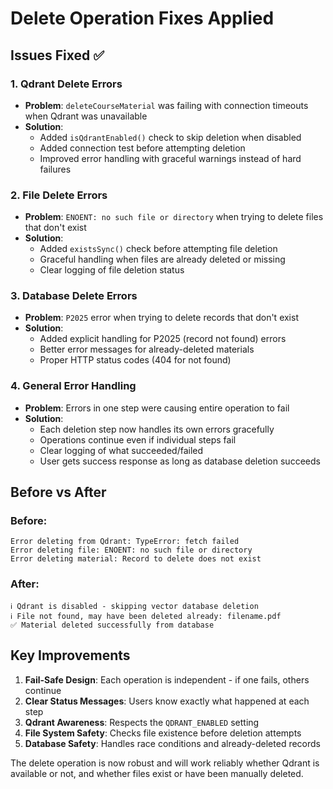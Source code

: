 # Delete Operation Fixes Applied

## Issues Fixed ✅

### 1. **Qdrant Delete Errors**
- **Problem**: `deleteCourseMaterial` was failing with connection timeouts when Qdrant was unavailable
- **Solution**: 
  - Added `isQdrantEnabled()` check to skip deletion when disabled
  - Added connection test before attempting deletion
  - Improved error handling with graceful warnings instead of hard failures

### 2. **File Delete Errors** 
- **Problem**: `ENOENT: no such file or directory` when trying to delete files that don't exist
- **Solution**: 
  - Added `existsSync()` check before attempting file deletion
  - Graceful handling when files are already deleted or missing
  - Clear logging of file deletion status

### 3. **Database Delete Errors**
- **Problem**: `P2025` error when trying to delete records that don't exist
- **Solution**: 
  - Added explicit handling for P2025 (record not found) errors
  - Better error messages for already-deleted materials
  - Proper HTTP status codes (404 for not found)

### 4. **General Error Handling**
- **Problem**: Errors in one step were causing entire operation to fail
- **Solution**: 
  - Each deletion step now handles its own errors gracefully
  - Operations continue even if individual steps fail
  - Clear logging of what succeeded/failed
  - User gets success response as long as database deletion succeeds

## Before vs After

### Before:
```
Error deleting from Qdrant: TypeError: fetch failed
Error deleting file: ENOENT: no such file or directory
Error deleting material: Record to delete does not exist
```

### After:
```
ℹ️ Qdrant is disabled - skipping vector database deletion
ℹ️ File not found, may have been deleted already: filename.pdf
✅ Material deleted successfully from database
```

## Key Improvements

1. **Fail-Safe Design**: Each operation is independent - if one fails, others continue
2. **Clear Status Messages**: Users know exactly what happened at each step
3. **Qdrant Awareness**: Respects the `QDRANT_ENABLED` setting
4. **File System Safety**: Checks file existence before deletion attempts
5. **Database Safety**: Handles race conditions and already-deleted records

The delete operation is now robust and will work reliably whether Qdrant is available or not, and whether files exist or have been manually deleted.
